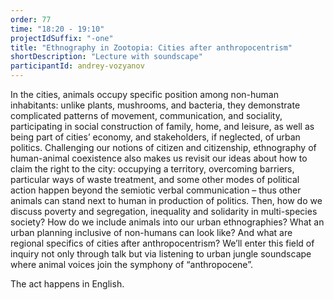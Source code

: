 ```yaml
---
order: 77
time: "18:20 - 19:10"
projectIdSuffix: "-one"
title: "Ethnography in Zootopia: Cities after anthropocentrism"
shortDescription: "Lecture with soundscape"
participantId: andrey-vozyanov
---
```


In the cities, animals occupy specific position among non-human inhabitants: unlike plants, mushrooms, and bacteria, they demonstrate complicated patterns of movement, communication, and sociality, participating in social construction of family, home, and leisure, as well as being part of cities’ economy, and stakeholders, if neglected, of urban politics. Challenging our notions of citizen and citizenship, ethnography of human-animal coexistence also makes us revisit our ideas about how to claim the right to the city: occupying a territory, overcoming barriers, particular ways of waste treatment, and some other modes of political action happen beyond the semiotic verbal communication – thus other animals can stand next to human in production of politics. Then, how do we discuss poverty and segregation, inequality and solidarity in multi-species society? How do we include animals into our urban ethnographies? What an urban planning inclusive of non-humans can look like? And what are regional specifics of cities after anthropocentrism? We’ll enter this field of inquiry not only through talk but via listening to urban jungle soundscape where animal voices join the symphony of “anthropocene”.

The act happens in English.
